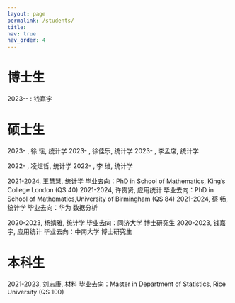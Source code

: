 ```yaml
---
layout: page
permalink: /students/
title: 
nav: true
nav_order: 4
---
```


# 博士生
2023-- : 钱嘉宇

# 硕士生
2023-    , 徐  瑶, 统计学
2023-    , 徐佳乐, 统计学
2023-    , 李孟席, 统计学

2022-    , 凌煜哲, 统计学
2022-    , 李  维, 统计学


2021-2024, 王慧慧, 统计学    毕业去向：PhD in School of Mathematics, King’s College London (QS 40)
2021-2024, 许贵贤, 应用统计  毕业去向：PhD in School of Mathematics,University of Birmingham (QS 84)
2021-2024, 蔡  畅, 统计学    毕业去向：华为 数据分析 

2020-2023, 杨婧雅, 统计学    毕业去向：同济大学 博士研究生
2020-2023, 钱嘉宇, 应用统计  毕业去向：中南大学 博士研究生


# 本科生
2021-2023, 刘志康, 材料      毕业去向：Master in Department of Statistics, Rice University (QS 100)

